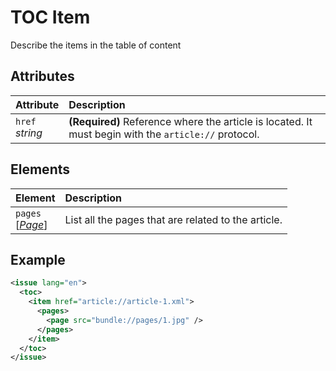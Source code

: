 # TOC Item

Describe the items in the table of content

## Attributes

| Attribute             | Description                                                                                          |
| :-------------------- | :--------------------------------------------------------------------------------------------------- |
| `href` <br/> _string_ | **(Required)** Reference where the article is located. It must begin with the `article://` protocol. |

## Elements

| Element                             | Description                                         |
| :---------------------------------- | :-------------------------------------------------- |
| `pages` <br/> [_[Page](./Page.md)_] | List all the pages that are related to the article. |

## Example

```xml
<issue lang="en">
  <toc>
    <item href="article://article-1.xml">
      <pages>
        <page src="bundle://pages/1.jpg" />
      </pages>
    </item>
  </toc>
</issue>
``` 
